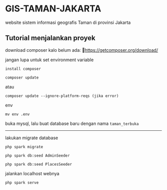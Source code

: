 # GIS-TAMAN-JAKARTA

website sistem informasi geografis Taman di provinsi Jakarta


## Tutorial menjalankan proyek

download composer kalo belum ada: 🔗https://getcomposer.org/download/ 

jangan lupa untuk set environment variable

```
install composer
```

```
composer update
```
atau
```
composer update --ignore-platform-reqs (jika error)
```

env
```
mv env .env
```

buka mysql, lalu buat database baru dengan nama `taman_terbuka`
<hr />

lakukan migrate database

```
php spark migrate
```

```
php spark db:seed AdminSeeder
```

```
php spark db:seed PlacesSeeder
```

jalankan localhost webnya
```
php spark serve
```
